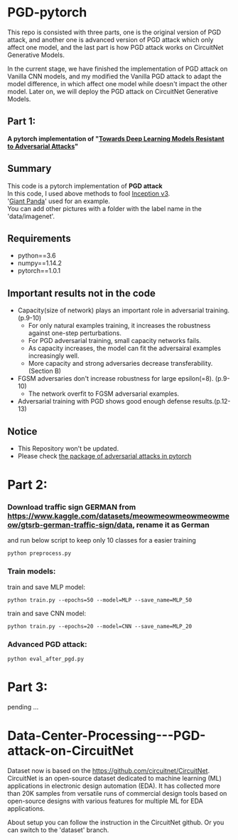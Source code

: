 # PGD-pytorch
This repo is consisted with three parts, one is the original version of PGD attack, and another one is advanced version of PGD attack which only affect one model, and the last part is how PGD attack works on CircuitNet Generative Models. 

In the current stage, we have finished the implementation of PGD attack on Vanilla CNN models, and my modified the Vanilla PGD attack to adapt the model difference, in which affect one model while doesn't impact the other model. Later on, we will deploy the PGD attack on CircuitNet Generative Models. 


## Part 1:

**A pytorch implementation of "[Towards Deep Learning Models Resistant to Adversarial Attacks](https://arxiv.org/abs/1706.06083)"**

## Summary
This code is a pytorch implementation of **PGD attack**   
In this code, I used above methods to fool [Inception v3](https://arxiv.org/abs/1512.00567).   
'[Giant Panda](http://www.image-net.org/)' used for an example.   
You can add other pictures with a folder with the label name in the 'data/imagenet'.    

## Requirements
* python==3.6   
* numpy==1.14.2   
* pytorch==1.0.1   

## Important results not in the code
- Capacity(size of network) plays an important role in adversarial training. (p.9-10)
	- For only natural examples training, it increases the robustness against one-step perturbations.
	- For PGD adversarial training, small capacity networks fails.
	- As capacity increases, the model can fit the adversairal examples increasingly well.
	- More capacity and strong adversaries decrease transferability. (Section B)
- FGSM adversaries don't increase robustness for large epsilon(=8). (p.9-10)
	- The network overfit to FGSM adversarial examples.
- Adversarial training with PGD shows good enough defense results.(p.12-13)

## Notice
- This Repository won't be updated.
- Please check [the package of adversarial attacks in pytorch](https://github.com/Harry24k/adversairal-attacks-pytorch)



# Part 2:
### Download traffic sign GERMAN from https://www.kaggle.com/datasets/meowmeowmeowmeowmeow/gtsrb-german-traffic-sign/data, rename it as German

and run below script to keep only 10 classes for a easier training
```
python preprocess.py
```
### Train models:
train and save MLP model:
```
python train.py --epochs=50 --model=MLP --save_name=MLP_50
```

train and save CNN model:
```
python train.py --epochs=20 --model=CNN --save_name=MLP_20
```

### Advanced PGD attack:
```
python eval_after_pgd.py
```


# Part 3:
pending ...

# Data-Center-Processing---PGD-attack-on-CircuitNet
Dataset now is based on the https://github.com/circuitnet/CircuitNet. CircuitNet is an open-source dataset dedicated to machine learning (ML) applications in electronic design automation (EDA). It has collected more than 20K samples from versatile runs of commercial design tools based on open-source designs with various features for multiple ML for EDA applications. 

About setup you can follow the instruction in the CircuitNet github. Or you can switch to the 'dataset' branch.
